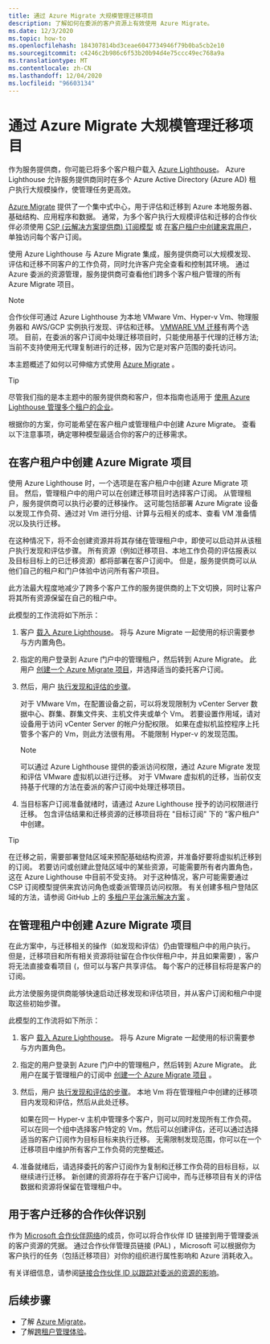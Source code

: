 ```yaml
---
title: 通过 Azure Migrate 大规模管理迁移项目
description: 了解如何在委派的客户资源上有效使用 Azure Migrate。
ms.date: 12/3/2020
ms.topic: how-to
ms.openlocfilehash: 184307814bd3ceae6047734946f79b0ba5cb2e10
ms.sourcegitcommit: c4246c2b986c6f53b20b94d4e75ccc49ec768a9a
ms.translationtype: MT
ms.contentlocale: zh-CN
ms.lasthandoff: 12/04/2020
ms.locfileid: "96603134"
---
```

# <a name="manage-migration-projects-at-scale-with-azure-migrate"></a>通过 Azure Migrate 大规模管理迁移项目

作为服务提供商，你可能已将多个客户租户载入 [Azure Lighthouse](../overview.md)。 Azure Lighthouse 允许服务提供商同时在多个 Azure Active Directory (Azure AD) 租户执行大规模操作，使管理任务更高效。

[Azure Migrate](../../migrate/migrate-services-overview.md) 提供了一个集中式中心，用于评估和迁移到 Azure 本地服务器、基础结构、应用程序和数据。 通常，为多个客户执行大规模评估和迁移的合作伙伴必须使用 [CSP (云解决方案提供商) 订阅模型](/partner-center/customers-revoke-admin-privileges) 或 [在客户租户中创建来宾用户](/azure/active-directory/external-identities/what-is-b2b)，单独访问每个客户订阅。

使用 Azure Lighthouse 与 Azure Migrate 集成，服务提供商可以大规模发现、评估和迁移不同客户的工作负荷，同时允许客户完全查看和控制其环境。 通过 Azure 委派的资源管理，服务提供商可查看他们跨多个客户租户管理的所有 Azure Migrate 项目。

> [!NOTE]
> 合作伙伴可通过 Azure Lighthouse 为本地 VMware Vm、Hyper-v Vm、物理服务器和 AWS/GCP 实例执行发现、评估和迁移。 [VMWARE VM 迁移](../../migrate/server-migrate-overview.md)有两个选项。 目前，在委派的客户订阅中处理迁移项目时，只能使用基于代理的迁移方法;当前不支持使用无代理复制进行的迁移，因为它是对客户范围的委托访问。

本主题概述了如何以可伸缩方式使用 [Azure Migrate](../../migrate/migrate-services-overview.md) 。

> [!TIP]
> 尽管我们指的是本主题中的服务提供商和客户，但本指南也适用于 [使用 Azure Lighthouse 管理多个租户的企业](../concepts/enterprise.md)。

根据你的方案，你可能希望在客户租户或管理租户中创建 Azure Migrate。 查看以下注意事项，确定哪种模型最适合你的客户的迁移需求。

## <a name="create-an-azure-migrate-project-in-the-customer-tenant"></a>在客户租户中创建 Azure Migrate 项目

使用 Azure Lighthouse 时，一个选项是在客户租户中创建 Azure Migrate 项目。 然后，管理租户中的用户可以在创建迁移项目时选择客户订阅。 从管理租户，服务提供商可以执行必要的迁移操作。 这可能包括部署 Azure Migrate 设备以发现工作负荷、通过对 Vm 进行分组、计算与云相关的成本、查看 VM 准备情况以及执行迁移。

在这种情况下，将不会创建资源并将其存储在管理租户中，即使可以启动并从该租户执行发现和评估步骤。 所有资源（例如迁移项目、本地工作负荷的评估报表以及目标目标上的已迁移资源）都将部署在客户订阅中。 但是，服务提供商可以从他们自己的租户和门户体验中访问所有客户项目。

此方法最大程度地减少了跨多个客户工作的服务提供商的上下文切换，同时让客户将其所有资源保留在自己的租户中。

此模型的工作流将如下所示：

1. 客户 [载入 Azure Lighthouse](onboard-customer.md)。 将与 Azure Migrate 一起使用的标识需要参与方内置角色。
1. 指定的用户登录到 Azure 门户中的管理租户，然后转到 Azure Migrate。 此用户 [创建一个 Azure Migrate 项目](/migrate/create-manage-projects.md)，并选择适当的委托客户订阅。
1. 然后，用户 [执行发现和评估的步骤](../../migrate/tutorial-discover-vmware.md)。

   对于 VMware Vm，在配置设备之前，可以将发现限制为 vCenter Server 数据中心、群集、群集文件夹、主机文件夹或单个 Vm。 若要设置作用域，请对设备用于访问 vCenter Server 的帐户分配权限。 如果在虚拟机监控程序上托管多个客户的 Vm，则此方法很有用。 不能限制 Hyper-v 的发现范围。

    > [!NOTE]
    > 可以通过 Azure Lighthouse 提供的委派访问权限，通过 Azure Migrate 发现和评估 VMware 虚拟机以进行迁移。 对于 VMware 虚拟机的迁移，当前仅支持基于代理的方法在委派的客户订阅中处理迁移项目。

1. 当目标客户订阅准备就绪时，请通过 Azure Lighthouse 授予的访问权限进行迁移。 包含评估结果和迁移资源的迁移项目将在 "目标订阅" 下的 "客户租户" 中创建。

> [!TIP]
> 在迁移之前，需要部署登陆区域来预配基础结构资源，并准备好要将虚拟机迁移到的订阅。 若要访问或创建此登陆区域中的某些资源，可能需要所有者内置角色，这在 Azure Lighthouse 中目前不受支持。 对于这种情况，客户可能需要通过 CSP 订阅模型提供来宾访问角色或委派管理员访问权限。 有关创建多租户登陆区域的方法，请参阅 GitHub 上的 [多租户平台演示解决方案](https://github.com/Azure/Multi-tenant-Landing-Zones) 。

## <a name="create-an-azure-migrate-project-in-the-managing-tenant"></a>在管理租户中创建 Azure Migrate 项目

在此方案中，与迁移相关的操作（如发现和评估）仍由管理租户中的用户执行。 但是，迁移项目和所有相关资源将驻留在合作伙伴租户中，并且如果需要) ，客户将无法直接查看项目 (，但可以与客户共享评估。 每个客户的迁移目标将是客户的订阅。

此方法使服务提供商能够快速启动迁移发现和评估项目，并从客户订阅和租户中提取这些初始步骤。

此模型的工作流将如下所示：

1. 客户 [载入 Azure Lighthouse](onboard-customer.md)。 将与 Azure Migrate 一起使用的标识需要参与方内置角色。
1. 指定的用户登录到 Azure 门户中的管理租户，然后转到 Azure Migrate。 此用户在属于管理租户的订阅中 [创建一个 Azure Migrate 项目](/migrate/create-manage-projects.md) 。
1. 然后，用户 [执行发现和评估的步骤](../../migrate/tutorial-discover-vmware.md)。 本地 Vm 将在管理租户中创建的迁移项目内发现和评估，然后从此处迁移。

   如果在同一 Hyper-v 主机中管理多个客户，则可以同时发现所有工作负荷。 可以在同一个组中选择客户特定的 Vm，然后可以创建评估，还可以通过选择适当的客户订阅作为目标目标来执行迁移。 无需限制发现范围，你可以在一个迁移项目中维护所有客户工作负荷的完整概述。

1. 准备就绪后，请选择委托的客户订阅作为复制和迁移工作负荷的目标目标，以继续进行迁移。 新创建的资源将存在于客户订阅中，而与迁移项目有关的评估数据和资源将保留在管理租户中。

## <a name="partner-recognition-for-customer-migrations"></a>用于客户迁移的合作伙伴识别

作为 [Microsoft 合作伙伴网络](https://partner.microsoft.com)的成员，你可以将合作伙伴 ID 链接到用于管理委派的客户资源的凭据。 通过合作伙伴管理员链接 (PAL) ，Microsoft 可以根据你为客户执行的任务（包括迁移项目）对你的组织进行属性影响和 Azure 消耗收入。

有关详细信息，请参阅[链接合作伙伴 ID 以跟踪对委派的资源的影响](partner-earned-credit.md)。

## <a name="next-steps"></a>后续步骤

- 了解 [Azure Migrate](../../migrate/migrate-services-overview.md)。
- 了解[跨租户管理体验](../concepts/cross-tenant-management-experience.md)。

